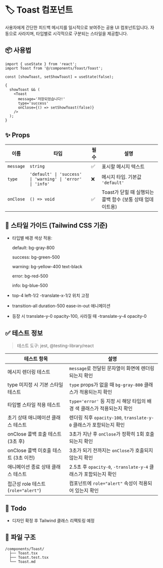 # 🏷️ Toast 컴포넌트

사용자에게 간단한 피드백 메시지를 일시적으로 보여주는 공용 UI 컴포넌트입니다.
자동으로 사라지며, 타입별로 시각적으로 구분되는 스타일을 제공합니다.

## 📦 사용법

```tsx
import { useState } from 'react';
import Toast from '@/components/Toast/Toast';

const [showToast, setShowToast] = useState(false);

{
  showToast && (
    <Toast
      message='저장되었습니다!'
      type='success'
      onClose={() => setShowToast(false)}
    />
  );
}
```

## ✨ Props

| 이름      | 타입                                                       | 필수 | 설명                                                      |
| --------- | ---------------------------------------------------------- | ---- | --------------------------------------------------------- |
| `message` | `string`                                                   | ✅   | 표시할 메시지 텍스트                                      |
| `type`    | `'default' \| 'success' \| 'warning' \| 'error' \| 'info'` | ❌   | 메시지 타입. 기본값 `'default'`                           |
| `onClose` | `() => void`                                               | ✅   | Toast가 닫힐 때 실행되는 콜백 함수 (보통 상태 업데이트용) |

## 🎨 스타일 가이드 (Tailwind CSS 기준)

- 타입별 배경 색상 적용:

  default: bg-gray-800

  success: bg-green-500

  warning: bg-yellow-400 text-black

  error: bg-red-500

  info: bg-blue-500

- top-4 left-1/2 -translate-x-1/2 위치 고정

- transition-all duration-500 ease-in-out 애니메이션

- 등장 시 translate-y-0 opacity-100, 사라질 때 -translate-y-4 opacity-0

## ✅ 테스트 정보

> 테스트 도구: jest, @testing-library/react

| 테스트 항목                           | 설명                                                                   |
| ------------------------------------- | ---------------------------------------------------------------------- |
| 메시지 렌더링 테스트                  | `message`로 전달된 문자열이 화면에 렌더링되는지 확인                   |
| type 미지정 시 기본 스타일 테스트     | `type` props가 없을 때 `bg-gray-800` 클래스가 적용되는지 확인          |
| 타입별 스타일 적용 테스트             | `type='error'` 등 지정 시 해당 타입의 배경 색 클래스가 적용되는지 확인 |
| 초기 상태 애니메이션 클래스 테스트    | 렌더링 직후 `opacity-100`, `translate-y-0` 클래스가 포함되는지 확인    |
| onClose 콜백 호출 테스트 (3초 후)     | 3초가 지난 후 `onClose`가 정확히 1회 호출되는지 확인                   |
| onClose 콜백 미호출 테스트 (3초 이전) | 3초가 되기 전까지는 `onClose`가 호출되지 않는지 확인                   |
| 애니메이션 종료 상태 클래스 테스트    | 2.5초 후 `opacity-0`, `-translate-y-4` 클래스가 포함되는지 확인        |
| 접근성 role 테스트 (`role="alert"`)   | 컴포넌트에 `role="alert"` 속성이 적용되어 있는지 확인                  |

## 🧠 Todo

- 디자인 확정 후 Tailwind 클래스 리팩토링 예정

## 📁 파일 구조

```
/components/Toast/
  ├── Toast.tsx
  ├── Toast.test.tsx
  └── Toast.md
```
